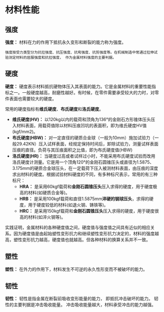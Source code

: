 # 材料性能

## 强度 

**强度：** 材料在力的作用下抵抗永久变形和断裂的能力称为强度。

```{note}
强度按受力类型分为抗拉强度、抗压强度、抗弯强度、抗剪强度等。在机械制造中常通过拉伸试验测定材料的屈服强度和抗拉强度， 作为金属材料强度的主要判据。
```

## 硬度

**硬度：** 硬度表示材料抵抗硬物体压入其表面的能力。它是金属材料的重要性能指标之一。一般硬度越高，耐磨性越好。有时候，在零件需要承受较大的力时，对零件表面也需要较大的硬度。

常用的硬度指标有**维氏硬度**、**布氏硬度**和**洛氏硬度**。

- **维氏硬度(HV)：** 以120kg以内的载荷和顶角为136°的金刚石方形锥体压头压入材料表面，用载荷值除以材料压痕凹坑的表面积，即为维氏硬度HV值(kgf/mm2)。
- **布氏硬度(HBW)：** 对一定直径的硬质合金球（一般为10mm）施加试验力（一般29.42KN）压入试样表面，经规定保持时间后，卸除试验力，测量试样表面压痕的直径。负荷与其压痕面积之比值，即为布氏硬度值(HBW)
- **洛氏硬度(HR)：** 当硬度过高或者试样过小时，不能采用布氏硬度试验而改用洛氏硬度计测量。它是用一个顶角120°的金刚石圆锥压头或直径为1.5875、3.175mm的硬质合金球压头，在一定载荷下压入被测材料表面，由压痕的深度求出材料的硬度。根据试验材料硬度的不同，有多种标尺表示，常用的有三种标尺：
  - **HRA：** 是采用60kgf载荷和**金刚石圆锥压头**压入求得的硬度，用于硬度极高的材料(如硬质合金等)。
  - **HRB：** 是采用100kgf载荷和直径1.5875mm**淬硬的钢球压头**，求得的硬度，用于硬度较低的材料(如退火钢、铸铁等)。
  - **HRC：** 是采用150kgf载荷和**金刚石圆锥压头**压入求得的硬度，用于硬度很高的材料(如淬火钢等)。

实践证明，金属材料的各种硬度值之间，硬度值与强度值之间具有近似的相应关系。因为硬度值是由起始塑性变形抗力和继续塑性变形抗力决定的，材料的强度越高，塑性变形抗力越高，硬度值也就越高。但各种材料的换算关系并不一致。


## 塑性 

**塑性：** 在外力的作用下，材料发生不可逆的永久性形变而不被破坏的能力。

## 韧性 

**韧性：** 韧性是指金属在断裂前吸收变形能量的能力， 即抵抗冲击破坏的能力。 韧性的主要判据是冲击吸收能量。 冲击吸收能量越大，材料承受冲击的能力越强。

